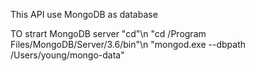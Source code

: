 This API use MongoDB as database

TO strart MongoDB server
"cd\"\n
"cd /Program Files/MongoDB/Server/3.6/bin"\n
"mongod.exe --dbpath /Users/young/mongo-data"

